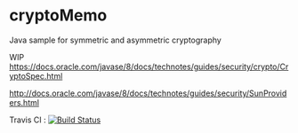 # cryptoMemo
Java sample for symmetric and asymmetric cryptography

WIP
https://docs.oracle.com/javase/8/docs/technotes/guides/security/crypto/CryptoSpec.html

http://docs.oracle.com/javase/8/docs/technotes/guides/security/SunProviders.html


Travis CI : [![Build Status](https://travis-ci.org/adioss/cryptoMemo.svg?branch=master)](https://travis-ci.org/adioss/cryptoMemo)
